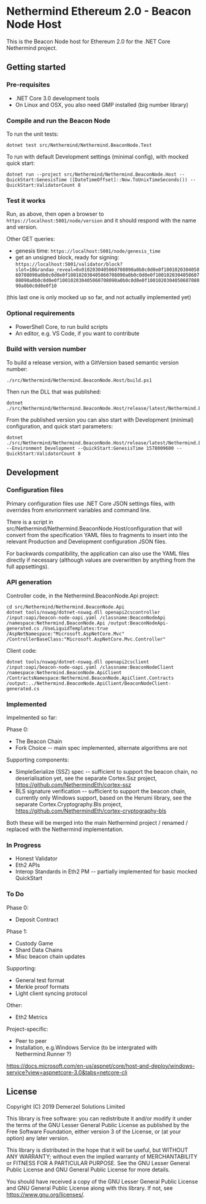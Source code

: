 # Nethermind Ethereum 2.0 - Beacon Node Host

This is the Beacon Node host for Ethereum 2.0 for the .NET Core Nethermind project.

## Getting started

### Pre-requisites

* .NET Core 3.0 development tools
* On Linux and OSX, you also need GMP installed (big number library)

### Compile and run the Beacon Node

To run the unit tests:

```
dotnet test src/Nethermind/Nethermind.BeaconNode.Test
```

To run with default Development settings (minimal config), with mocked quick start:

```
dotnet run --project src/Nethermind/Nethermind.BeaconNode.Host --QuickStart:GenesisTime ([DateTimeOffset]::Now.ToUnixTimeSeconds()) --QuickStart:ValidatorCount 8
```

### Test it works

Run, as above, then open a browser to ```https://localhost:5001/node/version``` and it should respond with the name and version.

Other GET queries:

* genesis time: ```https://localhost:5001/node/genesis_time```
* get an unsigned block, ready for signing: ```https://localhost:5001/validator/block?slot=10&randao_reveal=0x0102030405060708090a0b0c0d0e0f100102030405060708090a0b0c0d0e0f100102030405060708090a0b0c0d0e0f100102030405060708090a0b0c0d0e0f100102030405060708090a0b0c0d0e0f100102030405060708090a0b0c0d0e0f10```

(this last one is only mocked up so far, and not actually implemented yet)

### Optional requirements

* PowerShell Core, to run build scripts
* An editor, e.g. VS Code, if you want to contribute

### Build with version number

To build a release version, with a GitVersion based semantic version number:

```
./src/Nethermind/Nethermind.BeaconNode.Host/build.ps1
```

Then run the DLL that was published:

```
dotnet ./src/Nethermind/Nethermind.BeaconNode.Host/release/latest/Nethermind.BeaconNode.Host.dll
```

From the published version you can also start with Development (minimal) configuration, and quick start parameters:

```
dotnet ./src/Nethermind/Nethermind.BeaconNode.Host/release/latest/Nethermind.BeaconNode.Host.dll --Environment Development --QuickStart:GenesisTime 1578009600 --QuickStart:ValidatorCount 8
```

## Development

### Configuration files

Primary configuration files use .NET Core JSON settings files, with overrides from envrionment variables and command line.

There is a script in src/Nethermind/Nethermind.BeaconNode.Host/configuration that will convert from the specification YAML files to fragments to insert into the relevant Production and Development configuration JSON files.

For backwards compatibility, the application can also use the YAML files directly if necessary (although values are overwritten by anything from the full appsettings).

### API generation

Controller code, in the Nethermind.BeaconNode.Api project:

```
cd src/Nethermind/Nethermind.BeaconNode.Api
dotnet tools/nswag/dotnet-nswag.dll openapi2cscontroller /input:oapi/beacon-node-oapi.yaml /classname:BeaconNodeApi /namespace:Nethermind.BeaconNode.Api /output:BeaconNodeApi-generated.cs /UseLiquidTemplates:true /AspNetNamespace:"Microsoft.AspNetCore.Mvc" /ControllerBaseClass:"Microsoft.AspNetCore.Mvc.Controller"
```

Client code:

```
dotnet tools/nswag/dotnet-nswag.dll openapi2csclient /input:oapi/beacon-node-oapi.yaml /classname:BeaconNodeClient /namespace:Nethermind.BeaconNode.ApiClient /ContractsNamespace:Nethermind.BeaconNode.ApiClient.Contracts /output:../Nethermind.BeaconNode.ApiClient/BeaconNodeClient-generated.cs
```

### Implemented

Impelmented so far:

Phase 0:

* The Beacon Chain
* Fork Choice -- main spec implemented, alternate algorithms are not

Supporting components:

* SimpleSerialize (SSZ) spec -- sufficient to support the beacon chain, no deserialisation yet, see the separate Cortex.Ssz project, https://github.com/NethermindEth/cortex-ssz
* BLS signature verification --  sufficient to support the beacon chain, currently only Windows support, based on the Herumi library, see the separate Cortex.Cryptography.Bls project, https://github.com/NethermindEth/cortex-cryptography-bls

Both these will be merged into the main Nethermind project / renamed / replaced with the Nethermind implementation.

### In Progress

* Honest Validator
* Eth2 APIs
* Interop Standards in Eth2 PM -- partially implemented for basic mocked QuickStart

### To Do

Phase 0:

* Deposit Contract

Phase 1:

* Custody Game
* Shard Data Chains
* Misc beacon chain updates

Supporting:

* General test format
* Merkle proof formats
* Light client syncing protocol

Other: 

* Eth2 Metrics

Project-specific:

* Peer to peer
* Installation, e.g.Windows Service (to be intergrated with Nethermind.Runner ?)

https://docs.microsoft.com/en-us/aspnet/core/host-and-deploy/windows-service?view=aspnetcore-3.0&tabs=netcore-cli


## License

Copyright (C) 2019 Demerzel Solutions Limited

This library is free software: you can redistribute it and/or modify it under the terms of the GNU Lesser General Public License as published by the Free Software Foundation, either version 3 of the License, or (at your option) any later version.

This library is distributed in the hope that it will be useful, but WITHOUT ANY WARRANTY; without even the implied warranty of MERCHANTABILITY or FITNESS FOR A PARTICULAR PURPOSE. See the GNU Lesser General Public License and GNU General Public License for more details.

You should have received a copy of the GNU Lesser General Public License and GNU General Public License along with this library. If not, see <https://www.gnu.org/licenses/>.
